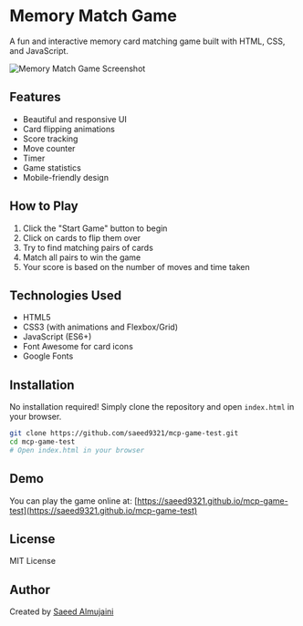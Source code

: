 # Memory Match Game

A fun and interactive memory card matching game built with HTML, CSS, and JavaScript.

![Memory Match Game Screenshot](https://raw.githubusercontent.com/saeed9321/mcp-game-test/master/game-screenshot.png)

## Features

-   Beautiful and responsive UI
-   Card flipping animations
-   Score tracking
-   Move counter
-   Timer
-   Game statistics
-   Mobile-friendly design

## How to Play

1. Click the "Start Game" button to begin
2. Click on cards to flip them over
3. Try to find matching pairs of cards
4. Match all pairs to win the game
5. Your score is based on the number of moves and time taken

## Technologies Used

-   HTML5
-   CSS3 (with animations and Flexbox/Grid)
-   JavaScript (ES6+)
-   Font Awesome for card icons
-   Google Fonts

## Installation

No installation required! Simply clone the repository and open `index.html` in your browser.

```bash
git clone https://github.com/saeed9321/mcp-game-test.git
cd mcp-game-test
# Open index.html in your browser
```

## Demo

You can play the game online at: [https://saeed9321.github.io/mcp-game-test](https://saeed9321.github.io/mcp-game-test)

## License

MIT License

## Author

Created by [Saeed Almujaini](https://github.com/saeed9321)
